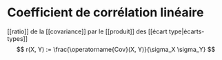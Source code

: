 # Coefficient de corrélation linéaire
[[ratio]] de la [[covariance]] par le [[produit]] des [[écart type|écarts-types]]
$$
	r(X, Y) := \frac{\operatorname{Cov}(X, Y)}{\sigma_X \sigma_Y}
$$

